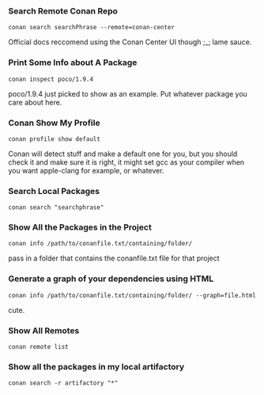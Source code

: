 
### Search Remote Conan Repo
```
conan search searchPhrase --remote=conan-center
```
Official docs reccomend using the Conan Center UI though ;_; lame sauce.

### Print Some Info about A Package
```
conan inspect poco/1.9.4
```
poco/1.9.4 just picked to show as an example. Put whatever package you care about here.

### Conan Show My Profile
```
conan profile show default
```
Conan will detect stuff and make a default one for you, but you should check it and make sure it is right, it might set gcc as your compiler when you want apple-clang for example, or whatever. 

### Search Local Packages
```
conan search "searchphrase"
```

### Show All the Packages in the Project
```
conan info /path/to/conanfile.txt/containing/folder/
```
pass in a folder that contains the conanfile.txt file for that project

### Generate a graph of your dependencies using HTML
```
conan info /path/to/conanfile.txt/containing/folder/ --graph=file.html
```
cute.

### Show All Remotes
```
conan remote list
```
### Show all the packages in my local artifactory
```
conan search -r artifactory "*"
```



